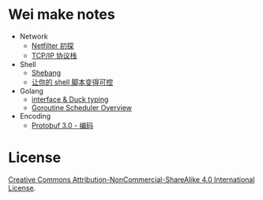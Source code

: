 # Wei make notes

* Network
  - [Netfilter 初探](networking/netfilter_beginning.md)
  - [TCP/IP 协议栈](networking/tcp_ip.md)
* Shell
  - [Shebang](shell/shebang.md)
  - [让你的 shell 脚本变得可控](shell/strict_mode.md)
* Golang
  - [interface & Duck typing](golang/interface_duck_typing.md)
  - [Goroutine Scheduler Overview](golang/goroutine_scheduler_overview.md)
* Encoding
  - [Protobuf 3.0 - 编码](encoding/protobuf_3.md)

# License

[Creative Commons Attribution-NonCommercial-ShareAlike 4.0 International License](https://creativecommons.org/licenses/by-nc-sa/4.0/deed.zh).
